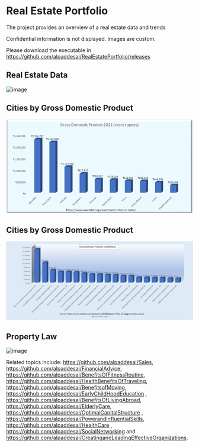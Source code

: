 # Real Estate Portfolio

The project provides an overview of a real estate data and trends

Confidential information is not displayed. Images are custom.

Please download the executable in https://github.com/alpaddesai/RealEstatePortfolio/releases

## Real Estate Data
![image](RealEstateImage.png)

## Cities by Gross Domestic Product
![image](GDP_India.png)

## Cities by Gross Domestic Product
![image](GrossDomesticProduct.png)

## Property Law 
![image](propertylaw_UK.jpg)

Related topics include: https://github.com/alpaddesai/Sales,  https://github.com/alpaddesai/FinancialAdvice, https://github.com/alpaddesai/BenefitsOfFitnessRoutine, https://github.com/alpaddesai/HealthBenefitsOfTraveling, https://github.com/alpaddesai/BenefitsofMoving, https://github.com/alpaddesai/EarlyChildHoodEducation , https://github.com/alpaddesai/BenefitsOfLivingAbroad, https://github.com/alpaddesai/ElderlyCare, https://github.com/alpaddesai/OptimalCapitalStructure , https://github.com/alpaddesai/PowerandInfluentialSkills, https://github.com/alpaddesai/HealthCare , https://github.com/alpaddesai/SocialNetworking and  https://github.com/alpaddesai/CreatingandLeadingEffectiveOrganizations.



